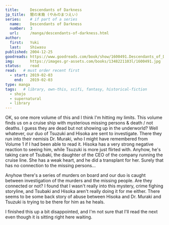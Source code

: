 ```yaml
---
title:     Descendants of Darkness
jp_title:  闇の末裔 (やみのまつえい)
series:    # if part of a series
  name:    Descendants of Darkness
  number:  3
  url:     /manga/descendants-of-darkness.html
author: 
  first:   Yuki
  last:    Shiwasu
published: 2004-12-25 
goodreads: https://www.goodreads.com/book/show/1600491.Descendants_of_Darkness_Volume_3
img:       https://images.gr-assets.com/books/1348221103l/1600491.jpg
status:    read
read:   # must order recent first
  - start: 2019-02-03  
    end:   2019-02-03  
type: manga
tags:   # library, own-this, scifi, fantasy, historical-fiction
  - shojo
  - supernatural
  - library
---
```


OK, so one more volume of this and I think I'm hitting my limits. This volume finds us on a cruise ship with mysterious missing persons & death / not deaths.  I guess they are dead but not showing up in the underworld? Well whatever, our duo of Tsuzuki and Hisoka are sent to investigate. There they run into their nemisis Dr. Muraki, who I might have remembered from Volume 1 if I had been able to read it. Hisoka has a very strong negative reaction to seeing him, while Tsuzuki is more just flirted with. Anyhow, he's taking care of Tsubaki, the daughter of the CEO of the company running the cruise line. She has a weak heart, and he did a transplant for her. Surely that has no connection to the missing persons...

Anyhow there's a series of murders on board and our duo is caught between investigation of the murders and the missing people. Are they connected or not? I found that I wasn't really into this mystery, crime fighing storyline, and Tsubaki and Hisoka aren't really doing it for me either. There seems to be some back story of abuse between Hisoka and Dr. Muraki and Tsuzuki is trying to be there for him as he heals. 

I finished this up a bit disappointed, and I'm not sure that I'll read the next even though it is sitting right here waiting.